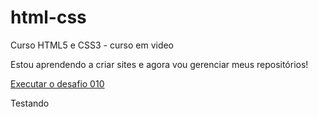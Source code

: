# html-css
 Curso HTML5 e CSS3 - curso em video
 
 Estou aprendendo a criar sites e agora vou gerenciar meus repositórios!

 <a href="https://gustavoalcantaradev.github.io/html-css/desafios/desafio10/index.html">Executar o desafio 010</a>

 Testando
